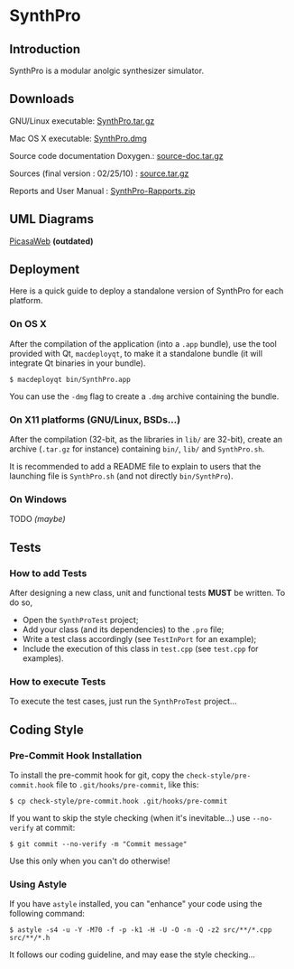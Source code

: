 # SynthPro

## Introduction

SynthPro is a modular anolgic synthesizer simulator.

## Downloads

GNU/Linux executable: [SynthPro.tar.gz](https://github.com/downloads/iMax-pp/SynthPro/SynthPro.tar.gz)

Mac OS X executable: [SynthPro.dmg](https://github.com/downloads/iMax-pp/SynthPro/SynthPro.dmg)

Source code documentation Doxygen.: [source-doc.tar.gz](https://github.com/downloads/iMax-pp/SynthPro/source-doc.tar.gz)

Sources (final version : 02/25/10) : [source.tar.gz](https://github.com/downloads/iMax-pp/SynthPro/source.tar.gz)

Reports and User Manual : [SynthPro-Rapports.zip](https://github.com/downloads/iMax-pp/SynthPro/SynthPro-Rapports.zip)

## UML Diagrams

[PicasaWeb](http://picasaweb.google.com/simon.maxime/SynthPro?authkey=Gv1sRgCND6ouPy7s6rvAE) **(outdated)**

## Deployment

Here is a quick guide to deploy a standalone version of SynthPro for each platform.

### On OS X

After the compilation of the application (into a `.app` bundle), use the tool provided with Qt, `macdeployqt`, to make it a standalone bundle (it will integrate Qt binaries in your bundle).

    $ macdeployqt bin/SynthPro.app

You can use the `-dmg` flag to create a `.dmg` archive containing the bundle.

### On X11 platforms (GNU/Linux, BSDs…)

After the compilation (32-bit, as the libraries in `lib/` are 32-bit), create an archive (`.tar.gz` for instance) containing `bin/`, `lib/` and `SynthPro.sh`.

It is recommended to add a README file to explain to users that the launching file is `SynthPro.sh` (and not directly `bin/SynthPro`).

### On Windows

TODO *(maybe)*

## Tests

### How to add Tests

After designing a new class, unit and functional tests **MUST** be written. To do so,

- Open the `SynthProTest` project;
- Add your class (and its dependencies) to the `.pro` file;
- Write a test class accordingly (see `TestInPort` for an example);
- Include the execution of this class in `test.cpp` (see `test.cpp` for examples).

### How to execute Tests

To execute the test cases, just run the `SynthProTest` project…


## Coding Style

### Pre-Commit Hook Installation

To install the pre-commit hook for git, copy the `check-style/pre-commit.hook` file to `.git/hooks/pre-commit`, like this:

    $ cp check-style/pre-commit.hook .git/hooks/pre-commit

If you want to skip the style checking (when it's inevitable…) use `--no-verify` at commit:

    $ git commit --no-verify -m "Commit message"

Use this only when you can't do otherwise!

### Using Astyle

If you have `astyle` installed, you can "enhance" your code using the following command:

    $ astyle -s4 -u -Y -M70 -f -p -k1 -H -U -O -n -Q -z2 src/**/*.cpp src/**/*.h

It follows our coding guideline, and may ease the style checking…
